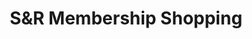 ---
title: "S&R Membership Shopping"
url: /san-fernando/sundr-membership-shopping/
shop: Großhandel
---